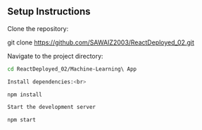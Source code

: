 ## Setup Instructions

Clone the repository:<br>

git clone https://github.com/SAWAIZ2003/ReactDeployed_02.git

Navigate to the project directory:<br>
```bash
cd ReactDeployed_02/Machine-Learning\ App

Install dependencies:<br>

npm install

Start the development server

npm start

